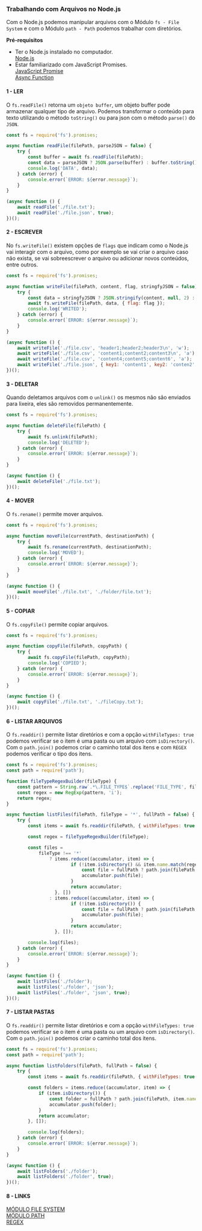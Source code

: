 ### Trabalhando com Arquivos no Node.js

Com o Node.js podemos manipular arquivos com o Módulo `fs - File System` e com o Módulo `path - Path` podemos
trabalhar com diretórios.

**Pré-requisitos**

- Ter o Node.js instalado no computador.<br>
  [Node.js](https://nodejs.org/en/)<br>
- Estar familiarizado com JavaScript Promises.<br>
  [JavaScript Promise](https://developer.mozilla.org/en-US/docs/Web/JavaScript/Reference/Global_Objects/Promise)<br>
  [Async Function](https://developer.mozilla.org/en-US/docs/Web/JavaScript/Reference/Statements/async_function)

#### 1 - LER

O `fs.readFile()` retorna um `objeto buffer`, um objeto buffer pode armazenar qualquer tipo de arquivo. Podemos
transformar o conteúdo para texto utilizando o método `toString()` ou para json com o método `parse()` do `JSON`.

```javascript
const fs = require('fs').promises;

async function readFile(filePath, parseJSON = false) {
	try {
		const buffer = await fs.readFile(filePath);
		const data = parseJSON ? JSON.parse(buffer) : buffer.toString();
		console.log('DATA', data);
	} catch (error) {
		console.error(`ERROR: ${error.message}`);
	}
}

(async function () {
	await readFile('./file.txt');
	await readFile('./file.json', true);
})();
```

#### 2 - ESCREVER

No `fs.writeFile()` existem opções de `flags` que indicam como o Node.js vai interagir com o arquivo, como
por exemplo se vai criar o arquivo caso não exista, se vai sobreescrever o arquivo ou adicionar novos
conteúdos, entre outros.

```javascript
const fs = require('fs').promises;

async function writeFile(filePath, content, flag, stringfyJSON = false) {
	try {
		const data = stringfyJSON ? JSON.stringify(content, null, 2) : content;
		await fs.writeFile(filePath, data, { flag: flag });
		console.log('WRITED');
	} catch (error) {
		console.error(`ERROR: ${error.message}`);
	}
}

(async function () {
	await writeFile('./file.csv', 'header1;header2;header3\n', 'w');
	await writeFile('./file.csv', 'content1;content2;content3\n', 'a');
	await writeFile('./file.csv', 'content4;content5;content6', 'a');
	await writeFile('./file.json', { key1: 'content1', key2: 'conten2' }, 'w', true);
})();
```

#### 3 - DELETAR

Quando deletamos arquivos com o `unlink()` os mesmos não são enviados para lixeira, eles são removidos
permanentemente.

```javascript
const fs = require('fs').promises;

async function deleteFile(filePath) {
	try {
		await fs.unlink(filePath);
		console.log('DELETED');
	} catch (error) {
		console.error(`ERROR: ${error.message}`);
	}
}

(async function () {
	await deleteFile('./file.txt');
})();
```

#### 4 - MOVER

O `fs.rename()` permite mover arquivos.

```javascript
const fs = require('fs').promises;

async function moveFile(currentPath, destinationPath) {
	try {
		await fs.rename(currentPath, destinationPath);
		console.log('MOVED');
	} catch (error) {
		console.error(`ERROR: ${error.message}`);
	}
}

(async function () {
	await moveFile('./file.txt', './folder/file.txt');
})();
```

#### 5 - COPIAR

O `fs.copyFile()` permite copiar arquivos.

```javascript
const fs = require('fs').promises;

async function copyFile(filePath, copyPath) {
	try {
		await fs.copyFile(filePath, copyPath);
		console.log('COPIED');
	} catch (error) {
		console.error(`ERROR: ${error.message}`);
	}
}

(async function () {
	await copyFile('./file.txt', './fileCopy.txt');
})();
```

#### 6 - LISTAR ARQUIVOS

O `fs.readdir()` permite listar diretórios e com a opção `withFileTypes: true` podemos verificar se o item
é uma pasta ou um arquivo com `isDirectory()`. Com o `path.join()` podemos criar o caminho total dos itens
e com `REGEX` podemos verificar o tipo dos itens.

```javascript
const fs = require('fs').promises;
const path = require('path');

function fileTypeRegexBuilder(fileType) {
	const pattern = String.raw`.*\.FILE_TYPE$`.replace('FILE_TYPE', fileType);
	const regex = new RegExp(pattern, 'i');
	return regex;
}

async function listFiles(filePath, fileType = '*', fullPath = false) {
	try {
		const items = await fs.readdir(filePath, { withFileTypes: true });

		const regex = fileTypeRegexBuilder(fileType);

		const files =
			fileType !== '*'
				? items.reduce((accumulator, item) => {
						if (!item.isDirectory() && item.name.match(regex)) {
							const file = fullPath ? path.join(filePath, item.name) : item.name;
							accumulator.push(file);
						}
						return accumulator;
				  }, [])
				: items.reduce((accumulator, item) => {
						if (!item.isDirectory()) {
							const file = fullPath ? path.join(filePath, item.name) : item.name;
							accumulator.push(file);
						}
						return accumulator;
				  }, []);

		console.log(files);
	} catch (error) {
		console.error(`ERROR: ${error.message}`);
	}
}

(async function () {
	await listFiles('./folder');
	await listFiles('./folder', 'json');
	await listFiles('./folder', 'json', true);
})();
```

#### 7 - LISTAR PASTAS

O `fs.readdir()` permite listar diretórios e com a opção `withFileTypes: true` podemos verificar se o item
é uma pasta ou um arquivo com `isDirectory()`. Com o `path.join()` podemos criar o caminho total dos itens.

```javascript
const fs = require('fs').promises;
const path = require('path');

async function listFolders(filePath, fullPath = false) {
	try {
		const items = await fs.readdir(filePath, { withFileTypes: true });

		const folders = items.reduce((accumulator, item) => {
			if (item.isDirectory()) {
				const folder = fullPath ? path.join(filePath, item.name) : item.name;
				accumulator.push(folder);
			}
			return accumulator;
		}, []);

		console.log(folders);
	} catch (error) {
		console.error(`ERROR: ${error.message}`);
	}
}

(async function () {
	await listFolders('./folder');
	await listFolders('./folder', true);
})();
```

#### 8 - LINKS

[MÓDULO FILE SYSTEM](https://nodejs.org/api/fs.html)<br>
[MÓDULO PATH](https://nodejs.org/api/path.html)<br>
[REGEX](https://developer.mozilla.org/en-US/docs/Web/JavaScript/Guide/Regular_Expressions)
